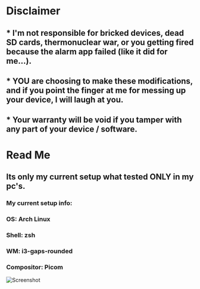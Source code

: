 # Disclaimer
## * I'm not responsible for bricked devices, dead SD cards, thermonuclear war, or you getting fired because the alarm app failed (like it did for me...). 
## * YOU are choosing to make these modifications, and if you point the finger at me for messing up your device, I will laugh at you. 
## * Your warranty will be void if you tamper with any part of your device / software.

# Read Me

## Its only my current setup what tested ONLY in my pc's.
### My current setup info:

### OS: Arch Linux
### Shell: zsh 
### WM: i3-gaps-rounded
### Compositor: Picom

![Screenshot](https://github.com/dartvader316/linux-setup/blob/master/screenshots/2020-02-10.jpg)
